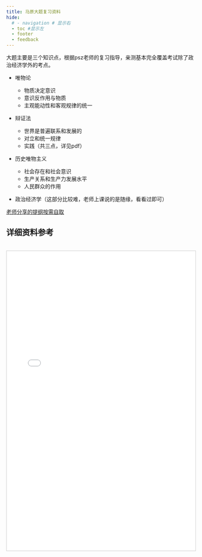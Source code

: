 ```yaml
---
title: 马原大题复习资料
hide:
  # - navigation # 显示右
  - toc #显示左
  - footer
  - feedback
---
```


大题主要是三个知识点，根据psz老师的复习指导，亲测基本完全覆盖考试除了政治经济学外的考点。  

- 唯物论
    * 物质决定意识
    * 意识反作用与物质
    * 主观能动性和客观规律的统一

- 辩证法
    - 世界是普遍联系和发展的
    - 对立和统一规律
    - 实践（共三点，详见pdf）

- 历史唯物主义
    - 社会存在和社会意识
    - 生产关系和生产力发展水平
    - 人民群众的作用

- 政治经济学（这部分比较难，老师上课说的是随缘，看看过即可）  

[老师分享的提纲按需自取](https://pan.quark.cn/s/b6cee0f2d8bd " 马原提纲 ")
## 详细资料参考
<br>

<iframe src="../../pdfs/2.pdf" width="100%" height="800px" style="border: 1px solid #ccc; overflow: auto;">
</iframe>
